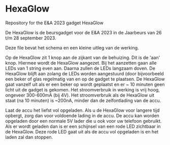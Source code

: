 # HexaGlow
Repository for the E&amp;A 2023 gadget HexaGlow

De HexaGlow is de beursgadget voor de E&A 2023 in de Jaarbeurs van 26 t/m 28 september 2023.

Deze file bevat het schema en een kleine uitleg van de werking.

Op de HexaGlow zit 1 knop aan de zijkant van de behuizing. Dit is de 'aan' knop. Hiermee wordt de HexaGlow aangezet. Bij het aanzetten gaan alle LEDs van 1 string even aan.
Daarna zullen de LEDs langzaam doven. De HexaGlow blijft aan zolang de LEDs worden aangestuurd (door bijvoorbeeld een beker of glas regelmatig van en op de gadget te plaatsen. 
De HexaGlow gaat vanzelf uit als er een beker op wordt geplaatst en er ~ 10 minuten geen licht uit de gadget is gekomen.
Het stroomverbruik in werking is vrij hoog, ongeveer 300-600mA (bij 4V). Het stroomverbruik als de HexaGlow uit staat (na 10 minuten) is ~200nA, minder dan de zelfontlading van de accu.

Laat de accu het liefst vol opgeladen. Als u de HexaGlow voor langere tijd opbergt, zorg dan voor voldoende lading in de accu.
De accu kan worden opgeladen door een normale 5V lader die u ook voor uw telefoon gebruikt. Als er wordt geladen dan is er een schijnsel van een rode LED zichtbaar in de HexaGlow.
Deze rode LED gaat uit als de accu vol opgeladen is en het laden zal dan stoppen.
